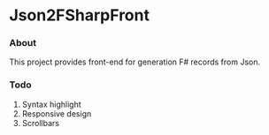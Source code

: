 # Json2FSharpFront

### About

This project provides front-end for generation F# records from Json.

### Todo
1) Syntax highlight
2) Responsive design
3) Scrollbars
